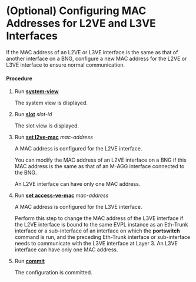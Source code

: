 (Optional) Configuring MAC Addresses for L2VE and L3VE Interfaces
=================================================================

If the MAC address of an L2VE or L3VE interface is the same as that of another interface on a BNG, configure a new MAC address for the L2VE or L3VE interface to ensure normal communication.

#### Procedure

1. Run [**system-view**](cmdqueryname=system-view)
   
   
   
   The system view is displayed.
2. Run [**slot**](cmdqueryname=slot) *slot-id*
   
   
   
   The slot view is displayed.
3. Run [**set l2ve-mac**](cmdqueryname=set+l2ve-mac) *mac-address*
   
   
   
   A MAC address is configured for the L2VE interface.
   
   
   
   You can modify the MAC address of an L2VE interface on a BNG if this MAC address is the same as that of an M-AGG interface connected to the BNG.
   
   An L2VE interface can have only one MAC address.
4. Run [**set access-ve-mac**](cmdqueryname=set+access-ve-mac) *mac-address*
   
   
   
   A MAC address is configured for the L3VE interface.
   
   
   
   Perform this step to change the MAC address of the L3VE interface if the L2VE interface is bound to the same EVPL instance as an Eth-Trunk interface or a sub-interface of an interface on which the **portswitch** command is run, and the preceding Eth-Trunk interface or sub-interface needs to communicate with the L3VE interface at Layer 3. An L3VE interface can have only one MAC address.
5. Run [**commit**](cmdqueryname=commit)
   
   
   
   The configuration is committed.